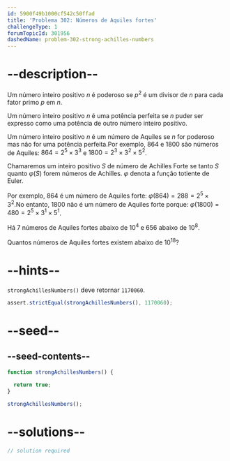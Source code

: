 ```yaml
---
id: 5900f49b1000cf542c50ffad
title: 'Problema 302: Números de Aquiles fortes'
challengeType: 1
forumTopicId: 301956
dashedName: problem-302-strong-achilles-numbers
---
```


# --description--

Um número inteiro positivo $n$ é poderoso se $p^2$ é um divisor de $n$ para cada fator primo $p$ em $n$.

Um número inteiro positivo $n$ é uma potência perfeita se $n$ puder ser expresso como uma potência de outro número inteiro positivo.

Um número inteiro positivo $n$ é um número de Aquiles se $n$ for poderoso mas não for uma potência perfeita.Por exemplo, 864 e 1800 são números de Aquiles: $864 = 2^5 \times 3^3$ e $1800 = 2^3 \times 3^2 \times 5^2$.

Chamaremos um inteiro positivo $S$ de número de Achilles Forte se tanto $S$ quanto $φ(S)$ forem números de Achilles. $φ$ denota a função totiente de Euler.

Por exemplo, 864 é um número de Aquiles forte: $φ(864) = 288 = 2^5 \times 3^2$.No entanto, 1800 não é um número de Aquiles forte porque: $φ(1800) = 480 = 2^5 \times 3^1 \times 5^1$.

Há 7 números de Aquiles fortes abaixo de ${10}^4$ e 656 abaixo de ${10}^8$.

Quantos números de Aquiles fortes existem abaixo de ${10}^{18}$?

# --hints--

`strongAchillesNumbers()` deve retornar `1170060`.

```js
assert.strictEqual(strongAchillesNumbers(), 1170060);
```

# --seed--

## --seed-contents--

```js
function strongAchillesNumbers() {

  return true;
}

strongAchillesNumbers();
```

# --solutions--

```js
// solution required
```

